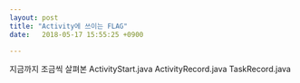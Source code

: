 ```yaml
---
layout: post
title: "Activity에 쓰이는 FLAG"
date:   2018-05-17 15:55:25 +0900

---
```

지금까지 조금씩 살펴본 ActivityStart.java ActivityRecord.java TaskRecord.java
